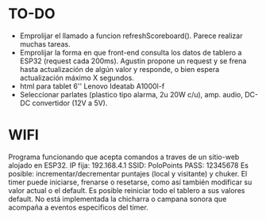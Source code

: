 # TO-DO
* Emprolijar el llamado a funcion refreshScoreboard(). Parece realizar muchas tareas.
* Emprolijar la forma en que front-end consulta los datos de tablero a ESP32 (request cada 200ms). Agustin propone un request y se frena hasta actualización de algún valor y responde, o bien espera actualización máximo X segundos.
* html para tablet 6'' Lenovo Ideatab A1000l-f
* Seleccionar parlates (plastico tipo alarma, 2u 20W c/u), amp. audio, DC-DC convertidor (12V a 5V).

# WIFI
Programa funcionando que acepta comandos a traves de un sitio-web alojado en ESP32.
IP fija: 192.168.4.1
SSID: PoloPoints
PASS: 12345678
Es posible: incrementar/decrementar puntajes (local y visitante) y chuker. El timer puede iniciarse, frenarse o resetarse, como así también modificar su valor actual o el default. Es posible reiniciar todo el tablero a sus valores default.
No está implementada la chicharra o campana sonora que acompaña a eventos especificos del timer.